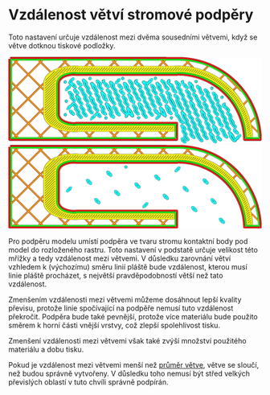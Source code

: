 Vzdálenost větví stromové podpěry
====
Toto nastavení určuje vzdálenost mezi dvěma sousedními větvemi, když se větve dotknou tiskové podložky.

![Větve umístěné 1,4 mm od sebe](../../../articles/images/support_tree_branch_distance_1_4.png)
![Větve umístěné 5 mm od sebe](../../../articles/images/support_tree_branch_distance_5.png)

Pro podpěru modelu umístí podpěra ve tvaru stromu kontaktní body pod model do rozloženého rastru. Toto nastavení v podstatě určuje velikost této mřížky a tedy vzdálenost mezi větvemi. V důsledku zarovnání větví vzhledem k (výchozímu) směru linií pláště bude vzdálenost, kterou musí linie pláště procházet, s největší pravděpodobností větší než tato vzdálenost.

Zmenšením vzdálenosti mezi větvemi můžeme dosáhnout lepší kvality převisu, protože linie spočívající na podpěře nemusí tuto vzdálenost překročit. Podpěra bude také pevnější, protože více materiálu bude použito směrem k horní části vnější vrstvy, což zlepší spolehlivost tisku.

Zmenšení vzdálenosti mezi větvemi však také zvýší množství použitého materiálu a dobu tisku.

Pokud je vzdálenost mezi větvemi menší než [průměr větve](support_tree_branch_diameter.md), větve se sloučí, než budou správně vytvořeny. V důsledku toho nemusí být střed velkých převislých oblastí v tuto chvíli správně podpírán.